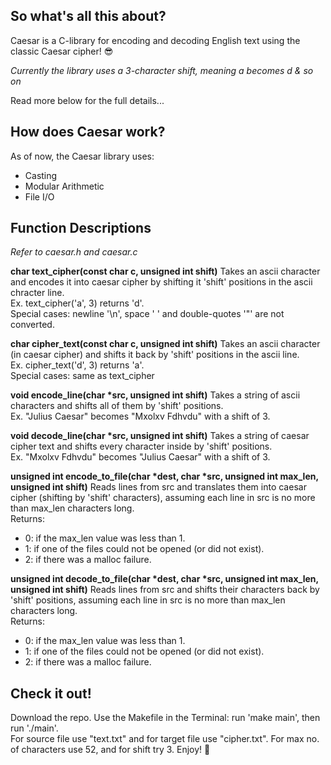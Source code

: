 ## So what's all this about?
Caesar is a C-library for encoding and decoding English text using the classic Caesar cipher! :sunglasses:

*Currently the library uses a 3-character shift, meaning a becomes d & so on*

Read more below for the full details...

## How does Caesar work?
As of now, the Caesar library uses:
* Casting
* Modular Arithmetic
* File I/O


## Function Descriptions
*Refer to caesar.h and caesar.c*

**char text_cipher(const char c, unsigned int shift)**
Takes an ascii character and encodes it into caesar cipher by shifting it 'shift' positions in the ascii chracter line.   
Ex. text_cipher('a', 3) returns 'd'.  
Special cases: newline '\n', space ' ' and double-quotes '\"' are not converted.

**char cipher_text(const char c, unsigned int shift)** 
Takes an ascii character (in caesar cipher) and shifts it back by 'shift' positions in the ascii line.  
Ex. cipher_text('d', 3) returns 'a'.  
Special cases: same as text_cipher

**void encode_line(char \*src, unsigned int shift)**
Takes a string of ascii characters and shifts all of them by 'shift' positions.  
Ex. "Julius Caesar" becomes "Mxolxv Fdhvdu" with a shift of 3.

**void decode_line(char \*src, unsigned int shift)**
Takes a string of caesar cipher text and shifts every character inside by 'shift' positions.  
Ex. "Mxolxv Fdhvdu" becomes "Julius Caesar" with a shift of 3.

**unsigned int encode_to_file(char \*dest, char \*src, unsigned int max_len, unsigned int shift)**
Reads lines from src and translates them into caesar cipher (shifting by 'shift' characters), assuming each line in src is no more than max_len characters long.  
Returns:
* 0: if the max_len value was less than 1.
* 1: if one of the files could not be opened (or did not exist).
* 2: if there was a malloc failure.

**unsigned int decode_to_file(char \*dest, char \*src, unsigned int max_len, unsigned int shift)**
Reads lines from src and shifts their characters back by 'shift' positions, assuming each line in src is no more than max_len characters long.  
Returns:
* 0: if the max_len value was less than 1.
* 1: if one of the files could not be opened (or did not exist).
* 2: if there was a malloc failure.

## Check it out!
Download the repo. Use the Makefile in the Terminal: run 'make main', then run './main'.  
For source file use "text.txt" and for target file use "cipher.txt".
For max no. of characters use 52, and for shift try 3.
Enjoy! :tada:
